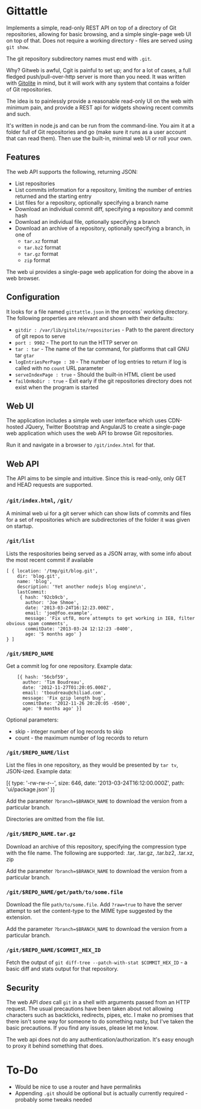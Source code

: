Gittattle
=========

Implements a simple, read-only REST API on top of a directory of Git repositories,
allowing for basic browsing, and a simple single-page web UI on top of that.
Does not require a working directory - files are served using ``git show``.

The git repository subdirectory names must end with ``.git``.

Why?  Gitweb is awful, Cgit is painful to set up;  and for a lot of cases,
a full fledged push/pull-over-http server is more than you need.  It was 
written with [Gitolite](https://github.com/sitaramc/gitolite) in mind,
but it will work with any system that contains a folder of Git repositories. 

The idea is to painlessly 
provide a reasonable read-only UI on the web with minimum pain, and provide a REST
api for widgets showing recent commits and such.

It's written in node.js and can be run from the command-line.  You aim it at
a folder full of Git repositories and go (make sure it runs as a user account 
that can read them).  Then use the built-in, minimal web UI or roll your own.


Features
--------
The web API supports the following, returning JSON:

 * List repositories
 * List commits information for a repository, limiting the number of entries returned and the starting entry
 * List files for a repository, optionally specifying a branch name
 * Download an individual commit diff, specifying a repository and commit hash
 * Download an individual file, optionally specifying a branch
 * Download an archive of a repository, optionally specifying a branch, in one of
   * ``tar.xz`` format
   * ``tar.bz2`` format
   * ``tar.gz`` format
   * ``zip`` format

The web ui provides a single-page web application for doing the above in a
web browser.


Configuration
-------------

It looks for a file named ``gittattle.json`` in the process` working directory.
The following properties are relevant and shown with their defaults:

 * ``gitdir : /var/lib/gitolite/repositories`` - Path to the parent directory 
of git repos to serve
 * ``port : 9902`` - The port to run the HTTP server on
 * ``tar : tar`` - The name of the tar command, for platforms that call GNU 
tar ``gtar``
 * ``logEntriesPerPage : 30`` - The number of log entries to return if log is 
called with no ``count`` URL parameter
 * ``serveIndexPage : true`` - Should the built-in HTML client be used
 * ``failOnNoDir : true`` - Exit early if the git repositories directory does 
not exist when the program is started


Web UI
------

The application includes a simple web user interface which uses CDN-hosted
JQuery, Twitter Bootstrap and AngularJS to create a single-page web application
which uses the web API to browse Git repositories.

Run it and navigate in a browser to ``/git/index.html`` for that.


Web API
-------

The API aims to be simple and intuitive.  Since this is read-only, only GET and HEAD
requests are supported.


### ``/git/index.html``, ``/git/``
A minimal web ui for a git server which can show lists of commits and files for
a set of repositories which are subdirectories of the folder it was given on
startup.


### ``/git/list``

Lists the respositories being served as a JSON array, with some info about the
most recent commit if available

    [ { location: '/tmp/git/blog.git',
        dir: 'blog.git',
        name: 'blog',
        description: 'Yet another nodejs blog engine\n',
        lastCommit: 
         { hash: '92cb9cb',
           author: 'Joe Shmoe',
           date: '2013-03-24T16:12:23.000Z',
           email: 'joe@foo.example',
           message: 'Fix utf8, more attempts to get working in IE8, filter obvious spam comments',
           commitDate: '2013-03-24 12:12:23 -0400',
           age: '5 months ago' }
    } ]


### ``/git/$REPO_NAME``

Get a commit log for one repository.  Example data:

        [{ hash: '56cbf59',
          author: 'Tim Boudreau',
          date: '2012-11-27T01:20:05.000Z',
          email: 'tboudreau@chiliad.com',
          message: 'Fix gzip length bug',
          commitDate: '2012-11-26 20:20:05 -0500',
          age: '9 months ago' }]

Optional parameters:

 * skip - integer number of log records to skip
 * count - the maximum number of log records to return


### ``/git/$REPO_NAME/list``

List the files in one repository, as they would be presented by ``tar tv``, JSON-ized.
Example data:

  [{ type: '-rw-rw-r--',
    size: 646,
    date: '2013-03-24T16:12:00.000Z',
    path: 'ui/package.json' }]

Add the parameter ``?branch=$BRANCH_NAME`` to download the version from a particular branch.

Directories are omitted from the file list.


### ``/git/$REPO_NAME.tar.gz``

Download an archive of this repository, specifying the compression type with
the file name.  The following are supported:  .tar, .tar.gz, .tar.bz2, .tar.xz, zip

Add the parameter ``?branch=$BRANCH_NAME`` to download the version from a particular branch.


### ``/git/$REPO_NAME/get/path/to/some.file``

Download the file ``path/to/some.file``.  Add ``?raw=true`` to have the server
attempt to set the content-type to the MIME type suggested by the extension.

Add the parameter ``?branch=$BRANCH_NAME`` to download the version from a particular branch.


### ``/git/$REPO_NAME/$COMMIT_HEX_ID``

Fetch the output of ``git diff-tree --patch-with-stat $COMMIT_HEX_ID`` - a basic
diff and stats output for that repository.


## Security

The web API *does* call ``git`` in a shell with arguments passed from an HTTP
request.  The usual precautions have been taken about not allowing characters
such as backticks, redirects, pipes, etc.  I make no promises that there isn't
some way for someone to do something nasty, but I've taken the basic 
precautions.  If you find any issues, please let me know.

The web api does not do any authentication/authorization.  It's easy enough to
proxy it behind something that does.


# To-Do

 * Would be nice to use a router and have permalinks
 * Appending ``.git`` should be optional but is actually currently required - probably some tweaks needed
